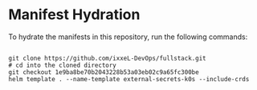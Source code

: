 
# Manifest Hydration

To hydrate the manifests in this repository, run the following commands:

```shell

git clone https://github.com/ixxeL-DevOps/fullstack.git
# cd into the cloned directory
git checkout 1e9ba8be70b2043228b53a03eb02c9a65fc300be
helm template . --name-template external-secrets-k0s --include-crds
```